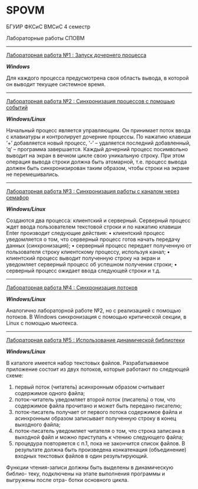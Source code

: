 # SPOVM
БГУИР ФКСиС ВМСиС 4 семестр

Лабораторные работы СПОВМ
<hr>

[Лабораторная работа №1 : Запуск дочернего процесса](№1)

***Windows***

Для каждого процесса предусмотрена своя область вывода, в которой он выводит текущее системное время.
<hr>

[Лабораторная работа №2 : Синхронизация процессов с помощью событий](№2)

***Windows/Linux***

Начальный процесс является управляющим. Он принимает поток ввода с клавиатуры и контролирует дочерние процессы. 
По нажатию клавиши ‘+’ добавляется новый процесс, ‘-’ – удаляется последний добавленный, ‘q’ – программа завершается.
Каждый дочерний процесс посимвольно выводит на экран в вечном цикле свою уникальную строку.
При этом операция вывода строки должна быть атомарной,
т.е. процесс вывода должен быть синхронизирован таким образом, чтобы строки на экране не перемешивались.
<hr>

[Лабораторная работа №3 : Синхронизация работы с каналом через семафор](№3)

***Windows/Linux***

Создаются два процесса: клиентский и серверный. Серверный процесс ждет ввода пользователем текстовой строки
и по нажатию клавиши Enter производит следующие действия:
• клиентский процесс уведомляется о том, что серверный процесс готов начать передачу данных (синхронизация);
• серверный процесс передает полученную от пользователя строку клиентскому процессу, используя канал;
• клиентский процесс выводит полученную строку на экран и уведомляет серверный процесс об успешном получении строки;
• серверный процесс ожидает ввода следующей строки и т.д.
<hr>

[Лабораторная работа №4 : Синхронизация потоков](№4)

***Windows/Linux***

Аналогично лабораторной работе №2, но с реализацией с помощью потоков. В Windows синхронизация с помощью критической секции, в Linux с помощью мьютекса.
<hr>

[Лабораторная работа №5 : Использование динамической библиотеки](№5)

***Windows/Linux***

В каталоге имеется набор текстовых файлов. Разрабатываемое приложение состоит из двух потоков, которые работают по следующей схеме:

1) первый поток (читатель) асинхронным образом считывает содержимое одного файла;
2) поток-читатель уведомляет второй поток (писатель) о том, что содержимое файла прочитано и может быть передано писателю;
3) поток-писатель получает от первого потока содержимое файла и асинхронным образом записывает полученную строку в конец выходного файла;
4) поток-писатель уведомляет читателя о том, что строка записана в выходной файл и можно приступать к чтению следующего файла;
5) процедура повторяется с п.1, пока не закончится список файлов. В результате должна быть произведена конкатенация (объединение) 
входных текстовых файлов в один результирующий.

Функции чтения-записи должны быть выделены в динамическую библио-
теку, подключены на этапе выполнения программы и выгружены после отра-
ботки основного цикла.
